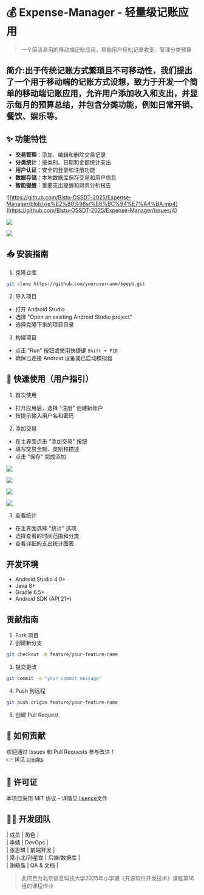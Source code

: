 # 💰 Expense-Manager - 轻量级记账应用

> 一个简洁易用的移动端记账应用，帮助用户轻松记录收支、管理分类预算
## 简介:出于传统记账方式繁琐且不可移动性，我们提出了一个用于移动端的记账方式设想，致力于开发一个简单的移动端记账应用，允许用户添加收入和支出，并显示每月的预算总结，并包含分类功能，例如日常开销、餐饮、娱乐等。

## ✨ 功能特性
- **交易管理**：添加、编辑和删除交易记录
- **分类统计**：按类别、日期和金额统计支出
- **用户认证**：安全的登录和注册功能
- **数据存储**：本地数据库保存交易和用户信息
- **智能提醒**：重要支出提醒和财务分析报告

![https://github.com/Bistu-OSSDT-2025/Expense-Manager/blob/xie%E2%80%98s/%E6%BC%94%E7%A4%BA.mp4](https://github.com/Bistu-OSSDT-2025/Expense-Manager/issues/4)

![](https://github.com/Bistu-OSSDT-2025/Expense-Manager/blob/xie%E2%80%98s/%E5%BE%AE%E4%BF%A1%E5%9B%BE%E7%89%87_20250704111737_84.jpg)

![](https://github.com/Bistu-OSSDT-2025/Expense-Manager/blob/xie%E2%80%98s/%E5%BE%AE%E4%BF%A1%E5%9B%BE%E7%89%87_20250704111744_85.jpg)

## 📥 安装指南
1. 克隆仓库
```bash
git clone https://github.com/yourusername/keepb.git
```

2. 导入项目
- 打开 Android Studio
- 选择 "Open an existing Android Studio project"
- 选择克隆下来的项目目录

3. 构建项目
- 点击 "Run" 按钮或使用快捷键 `Shift + F10`
- 确保已连接 Android 设备或已启动模拟器

## 🚀 快速使用（用户指引）
1. 首次使用
- 打开应用后，选择 "注册" 创建新账户
- 按提示输入用户名和密码

2. 添加交易
- 在主界面点击 "添加交易" 按钮
- 填写交易金额、类别和描述
- 点击 "保存" 完成添加

![](https://github.com/Bistu-OSSDT-2025/Expense-Manager/blob/xie%E2%80%98s/%E5%BE%AE%E4%BF%A1%E5%9B%BE%E7%89%87_20250704111753_86.jpg)

![](https://github.com/Bistu-OSSDT-2025/Expense-Manager/blob/xie%E2%80%98s/%E5%BE%AE%E4%BF%A1%E5%9B%BE%E7%89%87_20250704111802_87.jpg)

![](https://github.com/Bistu-OSSDT-2025/Expense-Manager/blob/xie%E2%80%98s/%E5%BE%AE%E4%BF%A1%E5%9B%BE%E7%89%87_20250704111809_88.jpg)

![](https://github.com/Bistu-OSSDT-2025/Expense-Manager/blob/xie%E2%80%98s/%E5%BE%AE%E4%BF%A1%E5%9B%BE%E7%89%87_20250704111813_89.jpg)

3. 查看统计
- 在主界面选择 "统计" 选项
- 选择查看的时间范围和分类
- 查看详细的支出统计图表

## 开发环境
- Android Studio 4.0+
- Java 8+
- Gradle 6.5+
- Android SDK (API 21+)

## 贡献指南
1. Fork 项目
2. 创建新分支
```bash
git checkout -b feature/your-feature-name
```
3. 提交更改
```bash
git commit -m "your commit message"
```
4. Push 到远程
```bash
git push origin feature/your-feature-name
```
5. 创建 Pull Request

## 🤝 如何贡献
欢迎通过 Issues 和 Pull Requests 参与改进！  
👉 详见 [credits](https://github.com/Bistu-OSSDT-2025/Expense-Manager/blob/xie%E2%80%98s/CREDITS)

## 📄 许可证
本项目采用 MIT 协议 - 详情见 [lisence](https://github.com/Bistu-OSSDT-2025/Expense-Manager/blob/main/LICENSE)文件

## 👨‍💻 开发团队
| 成员 | 角色 |  
| 李婧 | DevOps |  
| 张思琪 | 前端开发 |  
| 常小北/孙星宜 | 后端/数据库 |  
| 谢萌晶 | QA & 文档 |  

> 此项目为北京信息科技大学2025年小学期《开源软件开发技术》课程第16组的课程作业
